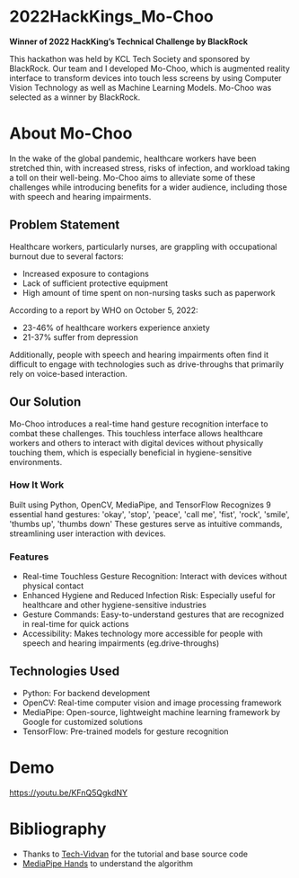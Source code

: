 # 2022HackKings_Mo-Choo
**Winner of 2022 HackKing’s Technical Challenge by BlackRock**

This hackathon was held by KCL Tech Society and sponsored by BlackRock. Our team and I developed Mo-Choo, which is augmented reality interface to transform devices into touch less screens by using Computer Vision Technology as well as Machine Learning Models. Mo-Choo was selected as a winner by BlackRock.

# About Mo-Choo
In the wake of the global pandemic, healthcare workers have been stretched thin, with increased stress, risks of infection, and workload taking a toll on their well-being. Mo-Choo aims to alleviate some of these challenges while introducing benefits for a wider audience, including those with speech and hearing impairments.

## Problem Statement

Healthcare workers, particularly nurses, are grappling with occupational burnout due to several factors:

- Increased exposure to contagions
- Lack of sufficient protective equipment
- High amount of time spent on non-nursing tasks such as paperwork

According to a report by WHO on October 5, 2022:
- 23-46% of healthcare workers experience anxiety
- 21-37% suffer from depression

Additionally, people with speech and hearing impairments often find it difficult to engage with technologies such as drive-throughs that primarily rely on voice-based interaction.

## Our Solution

Mo-Choo introduces a real-time hand gesture recognition interface to combat these challenges. This touchless interface allows healthcare workers and others to interact with digital devices without physically touching them, which is especially beneficial in hygiene-sensitive environments.

### How It Work

Built using Python, OpenCV, MediaPipe, and TensorFlow
Recognizes 9 essential hand gestures: 'okay', 'stop', 'peace', 'call me', 'fist', 'rock', 'smile', 'thumbs up', 'thumbs down'
These gestures serve as intuitive commands, streamlining user interaction with devices.

### Features

- Real-time Touchless Gesture Recognition: Interact with devices without physical contact
- Enhanced Hygiene and Reduced Infection Risk: Especially useful for healthcare and other hygiene-sensitive industries
- Gesture Commands: Easy-to-understand gestures that are recognized in real-time for quick actions
- Accessibility: Makes technology more accessible for people with speech and hearing impairments (eg.drive-throughs)

## Technologies Used

- Python: For backend development
- OpenCV: Real-time computer vision and image processing framework
- MediaPipe: Open-source, lightweight machine learning framework by Google for customized solutions
- TensorFlow: Pre-trained models for gesture recognition

# Demo

https://youtu.be/KFnQ5QgkdNY

# Bibliography

- Thanks to [Tech-Vidvan](https://techvidvan.com/tutorials/hand-gesture-recognition-tensorflow-opencv/) for the tutorial and base source code
- [MediaPipe Hands](https://google.github.io/mediapipe/solutions/hands.html) to understand the algorithm

